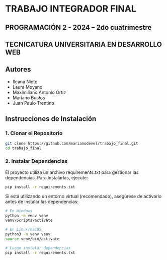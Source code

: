 # TRABAJO INTEGRADOR FINAL
## PROGRAMACIÓN 2 - 2024 – 2do cuatrimestre
## TECNICATURA UNIVERSITARIA EN DESARROLLO WEB

## Autores
- Ileana Nieto
- Laura Moyano
- Maximiliano Antonio Ortiz
- Mariano Bustos
- Juan Paulo Trentino

## Instrucciones de Instalación

### 1. Clonar el Repositorio

```bash
git clone https://github.com/marianodevel/trabajo_final.git
cd trabajo_final
```

### 2. Instalar Dependencias

El proyecto utiliza un archivo requirements.txt para gestionar las dependencias. Para instalarlas, ejecute:

```bash
pip install -r requirements.txt
```

Si está utilizando un entorno virtual (recomendado), asegúrese de activarlo antes de instalar las dependencias:

```bash
# En Windows
python -m venv venv
venv\Scripts\activate

# En Linux/macOS
python3 -m venv venv
source venv/bin/activate

# Luego instalar dependencias
pip install -r requirements.txt
```
